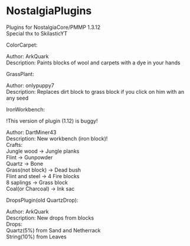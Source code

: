 # NostalgiaPlugins
Plugins for NostalgiaCore/PMMP 1.3.12<br>
Special thx to SkilasticYT

ColorCarpet:<br>

Author: ArkQuark<br>
Description: Paints blocks of wool and carpets with a dye in your hands

GrassPlant:<br>

Author: onlypuppy7<br>
Description: Replaces dirt block to grass block if you click on him with an any seed

IronWorkbench:<br>

!This version of plugin (1.12) is buggy!

Author: DartMiner43<br>
Description: New workbench (iron block)!<br>
Crafts:<br>
Jungle wood -> Jungle planks<br>
Flint -> Gunpowder<br>
Quartz -> Bone<br>
Grass(not block) -> Dead bush<br>
Flint and steel -> 4 Fire blocks<br>
8 saplings -> Grass block<br>
Coal(or Charcoal) -> Ink sac

DropsPlugin(old QuartzDrop):<br>

Author: ArkQuark<br>
Description: New drops from blocks<br>
Drops:<br>
Quartz(5%) from Sand and Netherrack<br>
String(10%) from Leaves


